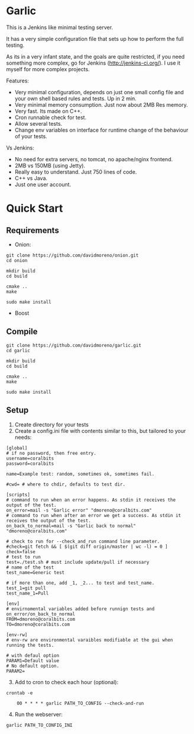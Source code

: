 Garlic
======

This is a Jenkins like minimal testing server. 

It has a very simple configuration file that sets up how to perform the full testing. 

As its in a very infant state, and the goals are quite restricted, if you need something 
more complex, go for Jenkins (http://jenkins-ci.org/). I use it myself for more complex projects.

Features:
 * Very minimal configuration, depends on just one small config file and your own shell based rules and tests. Up in 2 min.
 * Very minimal memory consumption. Just now about 2MB Res memory. 
 * Very fast. Its made on C++.
 * Cron runnable check for test.
 * Allow several tests.
 * Change env variables on interface for runtime change of the behaviour of your tests.
 
Vs Jenkins:
 * No need for extra servers, no tomcat, no apache/nginx frontend.
 * 2MB vs 150MB (using Jetty).
 * Really easy to understand. Just 750 lines of code.
 * C++ vs Java.
 * Just one user account.

Quick Start
===========

Requirements
------------

 * Onion:

```
git clone https://github.com/davidmoreno/onion.git
cd onion

mkdir build
cd build

cmake ..
make

sudo make install
```

 * Boost

Compile
-------

```
git clone https://github.com/davidmoreno/garlic.git
cd garlic

mkdir build
cd build

cmake ..
make

sudo make install
```

Setup
-----

1. Create directory for your tests
2. Create a config.ini file with contents similar to this, but tailored to your needs:

```
[global]
# if no password, then free entry.
username=coralbits
password=coralbits

name=Example test: random, sometimes ok, sometimes fail.

#cwd= # where to chdir, defaults to test dir.

[scripts]
# command to run when an error happens. As stdin it receives the output of the test.
on_error=mail -s "Garlic error" "dmoreno@coralbits.com"
# command to run when after an error we get a success. As stdin it receives the output of the test.
on_back_to_normal=mail -s "Garlic back to normal" "dmoreno@coralbits.com"

# check to run for --check_and_run command line parameter.
#check=git fetch && [ $(git diff origin/master | wc -l) = 0 ]
check=false
# test to run
test=./test.sh # must include update/pull if necessary
# name of the test
test_name=Generic test

# if more than one, add _1, _2... to test and test_name.
test_1=git pull
test_name_1=Pull

[env]
# envirnomental variables added before runnign tests and on_error/on_back_to_normal
FROM=dmoreno@coralbits.com
TO=dmoreno@coralbits.com

[env-rw]
# env-rw are environmental varaibles modifiable at the gui when running the tests.

# with defaul option
PARAM1=Default value
# No default option.
PARAM2=
```
	
3. Add to cron to check each hour (optional):
	
```
crontab -e

	00 * * * * garlic PATH_TO_CONFIG --check-and-run
```

4. Run the webserver:

```
garlic PATH_TO_CONFIG_INI
```


